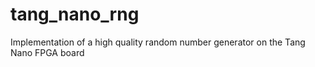 # tang_nano_rng
Implementation of a high quality random number generator on the Tang Nano FPGA board
